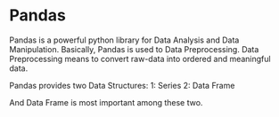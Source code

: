 # Pandas
Pandas is a powerful python library for Data Analysis and Data Manipulation.
Basically, Pandas is used to Data Preprocessing.
Data Preprocessing means to convert raw-data into ordered and meaningful data.

Pandas provides two Data Structures:
 1: Series
 2: Data Frame
 
 And Data Frame is most important among these two.

